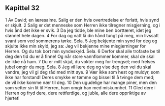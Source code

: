 ## Kapittel 32

1 Av David; en læresalme. Salig er den hvis overtredelse er forlatt, hvis synd er skjult.
2 Salig er det menneske som Herren ikke tilregner misgjerning, og i hvis ånd det ikke er svik.
3 Da jeg tidde, ble mine ben borttæret, idet jeg stønnet hele dagen.
4 For dag og natt lå din hånd tungt på meg, min livssaft svant som ved sommerens tørke. Sela.
5 Jeg bekjente min synd for deg og skjulte ikke min skyld, jeg sa: Jeg vil bekjenne mine misgjerninger for Herren. Og du tok bort min syndeskyld. Sela.
6 Derfor skal alle trofaste be til deg den tid du er å finne! Og når store vannflommer kommer, skal de skal de ikke nå ham.
7 Du er mitt skjul, du vokter meg for trengsel; med frelses jubel omgir du meg. Sela.
8 Jeg vil lære deg og vise deg den vei du skal vandre; jeg vil gi deg råd med mitt øye.
9 Vær ikke som hest og muldyr, som ikke har forstand! Deres smykke er tømme og bissel til å tvinge dem med; de vil ikke komme nær til deg.
10 Den ugudelige har mange piner, men den som setter sin lit til Herren, ham omgir han med miskunnhet.
11 Gled dere i Herren og fryd dere, dere rettferdige, og juble, alle dere oppriktige av hjertet!
